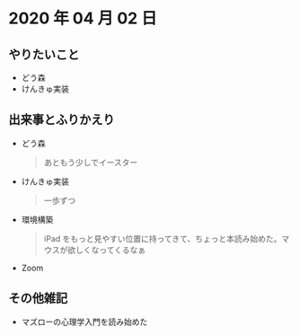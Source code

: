# 2020 年 04 月 02 日

## やりたいこと

- どう森
- けんきゅ実装

## 出来事とふりかえり

- どう森
  > あともう少しでイースター
- けんきゅ実装
  > 一歩ずつ
- 環境構築
  > iPad をもっと見やすい位置に持ってきて、ちょっと本読み始めた。マウスが欲しくなってくるなぁ
- Zoom

## その他雑記

- マズローの心理学入門を読み始めた
